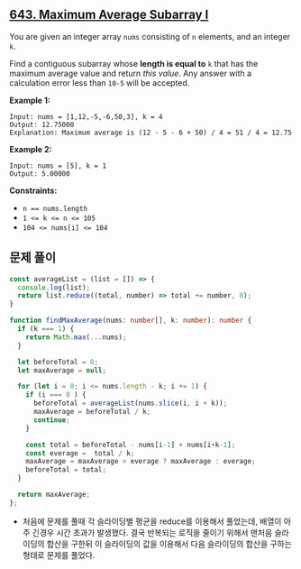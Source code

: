 ## **[643. Maximum Average Subarray I](https://leetcode.com/problems/maximum-average-subarray-i)**

You are given an integer array `nums` consisting of `n` elements, and an integer `k`.

Find a contiguous subarray whose **length is equal to** `k` that has the maximum average value and return *this value*. Any answer with a calculation error less than `10-5` will be accepted.

**Example 1:**

```
Input: nums = [1,12,-5,-6,50,3], k = 4
Output: 12.75000
Explanation: Maximum average is (12 - 5 - 6 + 50) / 4 = 51 / 4 = 12.75

```

**Example 2:**

```
Input: nums = [5], k = 1
Output: 5.00000

```

**Constraints:**

- `n == nums.length`
- `1 <= k <= n <= 105`
- `104 <= nums[i] <= 104`

## 문제 풀이

```typescript
const averageList = (list = []) => {
  console.log(list);
  return list.reduce((total, number) => total += number, 0);
}

function findMaxAverage(nums: number[], k: number): number {
  if (k === 1) {
    return Math.max(...nums);
  }

  let beforeTotal = 0;
  let maxAverage = null;

  for (let i = 0; i <= nums.length - k; i += 1) {
    if (i === 0 ) {
      beforeTotal = averageList(nums.slice(i, i + k));
      maxAverage = beforeTotal / k;
      continue;
    }

    const total = beforeTotal - nums[i-1] + nums[i+k-1];
    const everage =  total / k;
    maxAverage = maxAverage > everage ? maxAverage : everage;
    beforeTotal = total;
  }

  return maxAverage;
};
```

- 처음에 문제를 풀때 각 슬라이딩별 평균을 reduce를 이용해서 풀었는데, 배열이 아주 긴경우 시간 초과가 발생했다. 결국 반복되는 로직을 줄이기 위해서 맨처음 슬라이딩의 합산을 구한뒤 이 슬라이딩의 값을 이용해서 다음 슬라이딩의 합산을 구하는 형태로 문제를 풀었다.